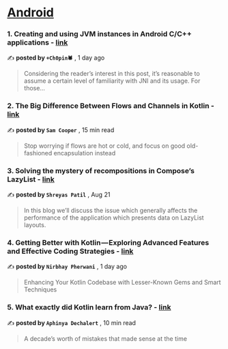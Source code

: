 
<h1><a href=https://medium.com/tag/android/recommended target="_blank" rel="noopener noreferrer">Android</a></h1>
<h3>1. Creating and using JVM instances in Android C/C++ applications - <a href=https://medium.com/@valsamaras/creating-and-using-jvm-instances-in-android-c-c-applications-c289415b9dbd?source=tag_recommended_feed---------0-84----------android----------7455fc28_cd37_4c55_94fa_21665b72276c------- target="_blank" rel="noopener noreferrer">link</a></h3>

✍️ **posted by `+Ch0pin🕷️`** <date> , 1 day ago</date>

<blockquote>Considering the reader’s interest in this post, it’s reasonable to assume a certain level of familiarity with JNI and its usage. For those…</blockquote>

<h3>2. The Big Difference Between Flows and Channels in Kotlin - <a href=https://medium.com/better-programming/stop-calling-kotlin-flows-hot-and-cold-48e87708d863?source=tag_recommended_feed---------1-107----------android----------7455fc28_cd37_4c55_94fa_21665b72276c------- target="_blank" rel="noopener noreferrer">link</a></h3>

✍️ **posted by `Sam Cooper`** <date> , 15 min read</date>

<blockquote>Stop worrying if flows are hot or cold, and focus on good old-fashioned encapsulation instead</blockquote>

<h3>3. Solving the mystery of recompositions in Compose’s LazyList - <a href=https://medium.com/@patilshreyas/solving-the-mystery-of-recompositions-in-composes-lazylist-514d187079b9?source=tag_recommended_feed---------2-85----------android----------7455fc28_cd37_4c55_94fa_21665b72276c------- target="_blank" rel="noopener noreferrer">link</a></h3>

✍️ **posted by `Shreyas Patil`** <date> , Aug 21</date>

<blockquote>In this blog we’ll discuss the issue which generally affects the performance of the application which presents data on LazyList layouts.</blockquote>

<h3>4. Getting Better with Kotlin — Exploring Advanced Features and Effective Coding Strategies - <a href=https://medium.com/proandroiddev/getting-better-with-kotlin-exploring-advanced-features-and-effective-coding-strategies-c145b388481e?source=tag_recommended_feed---------3-84----------android----------7455fc28_cd37_4c55_94fa_21665b72276c------- target="_blank" rel="noopener noreferrer">link</a></h3>

✍️ **posted by `Nirbhay Pherwani`** <date> , 1 day ago</date>

<blockquote>Enhancing Your Kotlin Codebase with Lesser-Known Gems and Smart Techniques</blockquote>

<h3>5. What exactly did Kotlin learn from Java? - <a href=https://medium.com/@PurpleGreenLemon/what-exactly-did-kotlin-learn-from-java-55f566659b8d?source=tag_recommended_feed---------4-107----------android----------7455fc28_cd37_4c55_94fa_21665b72276c------- target="_blank" rel="noopener noreferrer">link</a></h3>

✍️ **posted by `Aphinya Dechalert`** <date> , 10 min read</date>

<blockquote>A decade’s worth of mistakes that made sense at the time</blockquote>

